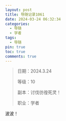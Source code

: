 ```yaml
---
layout: post
title: 导随记录1061
date: 2024-03-24 06:32:34
categories:
  - 导随
  - 学者
tags:
  - 导随
pin: true
toc: true
comments: true
---
```

> 日期：2024.3.24
>
> 等级：10
>
> 副本：讨伐彷徨死灵！
>
> 职业：学者

波波！